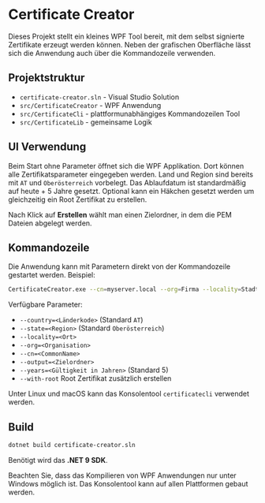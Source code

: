 # Certificate Creator

Dieses Projekt stellt ein kleines WPF Tool bereit, mit dem selbst signierte Zertifikate erzeugt werden können. Neben der grafischen Oberfläche lässt sich die Anwendung auch über die Kommandozeile verwenden.

## Projektstruktur

- `certificate-creator.sln` - Visual Studio Solution
 - `src/CertificateCreator` - WPF Anwendung
 - `src/CertificateCli` - plattformunabhängiges Kommandozeilen Tool
 - `src/CertificateLib` - gemeinsame Logik

## UI Verwendung

Beim Start ohne Parameter öffnet sich die WPF Applikation. Dort können alle Zertifikatsparameter eingegeben werden. Land und Region sind bereits mit `AT` und `Oberösterreich` vorbelegt. Das Ablaufdatum ist standardmäßig auf heute + 5 Jahre gesetzt. Optional kann ein Häkchen gesetzt werden um gleichzeitig ein Root Zertifikat zu erstellen.

Nach Klick auf **Erstellen** wählt man einen Zielordner, in dem die PEM Dateien abgelegt werden.

## Kommandozeile

Die Anwendung kann mit Parametern direkt von der Kommandozeile gestartet werden. Beispiel:

```bash
CertificateCreator.exe --cn=myserver.local --org=Firma --locality=Stadt --output=C:\\Temp --with-root
```

Verfügbare Parameter:

- `--country=<Länderkode>` (Standard `AT`)
- `--state=<Region>` (Standard `Oberösterreich`)
- `--locality=<Ort>`
- `--org=<Organisation>`
- `--cn=<CommonName>`
- `--output=<Zielordner>`
- `--years=<Gültigkeit in Jahren>` (Standard 5)
- `--with-root` Root Zertifikat zusätzlich erstellen

Unter Linux und macOS kann das Konsolentool `certificatecli` verwendet werden.

## Build

```bash
dotnet build certificate-creator.sln
```

Benötigt wird das **.NET 9 SDK**.

Beachten Sie, dass das Kompilieren von WPF Anwendungen nur unter Windows möglich ist.
Das Konsolentool kann auf allen Plattformen gebaut werden.
